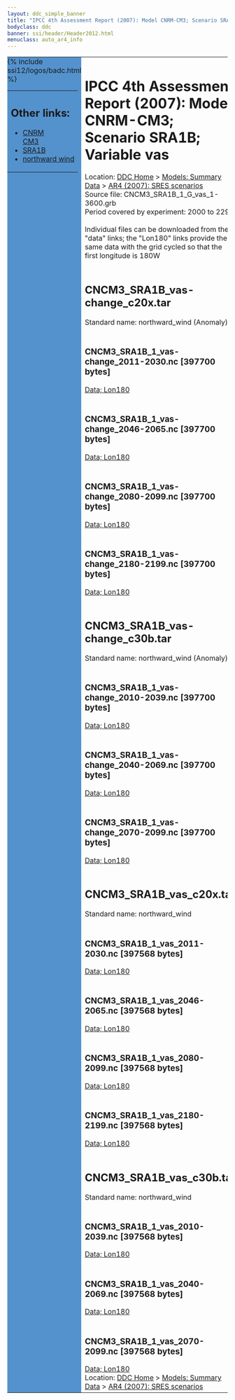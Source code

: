 ```yaml
---
layout: ddc_simple_banner
title: "IPCC 4th Assessment Report (2007): Model CNRM-CM3; Scenario SRA1B; Variable vas"
bodyclass: ddc
banner: ssi/header/Header2012.html
menuclass: auto_ar4_info
---
```



<table width="100%" border="0" cellspacing="0" cellpadding="0" style="border-collapse: collapse;">
<tr style="margin:0;padding:0;border:0;">
<td style="margin:0;padding:0;border:0;height:1pt;width:150pt;background:#5492CD;" valign="top" >

<div id="lh-col2" class="auto_ar4_info">
<table class="menumain" bgcolor="#5492CD" cellspacing="0" width="100%" border="0">
<tr><td>
<h2> Other links:</h2>
<ul>
<li><a href="/auto/ar4/model-CNRM-CM3.html">CNRM<br/>CM3</a></li>
<li><a href="/auto/ar4/scenario-SRA1B.html">SRA1B</a></li>
<li><a href="/auto/ar4/var-northward_wind.html">northward wind</a></li>
</ul>
</td></tr>
{% include ssi12/logos/badc.html %}
</table>
</div>
</td>
<td><h1>IPCC 4th Assessment Report (2007): Model CNRM-CM3; Scenario SRA1B; Variable vas</h1>

<!-- Breadcrumb1 -->
<div id="breadcrumb1" align="left">
Location: <a href="/index.html">DDC Home</a> > <a href="/sim/gcm_clim/">Models: Summary Data</a>
> <a href="/sim/gcm_clim/SRES_AR4/index.html">AR4 (2007): SRES scenarios</a>
</div>
<!-- End of Breadcrumb1 -->Source file: CNCM3_SRA1B_1_G_vas_1-3600.grb
<br/>
Period covered by experiment: 2000 to 2299<br/>
<br/>Individual files can be downloaded from the "data" links; the "Lon180" links provide the same data
         with the grid cycled so that the first longitude is 180W<br/>
<br/><h2>CNCM3_SRA1B_vas-change_c20x.tar</h2>
Standard name: northward_wind (Anomaly)<br>
<br/><h3>CNCM3_SRA1B_1_vas-change_2011-2030.nc [397700 bytes]</h3>
<a href="/cgi-bin/downl/ar4_nc/vas/CNCM3_SRA1B_1_vas-change_2011-2030.nc">Data; </a><a href="/cgi-bin/downl/ar4_nc/vas/CNCM3_SRA1B_1_vas-change_2011-2030.cyto180.nc"> Lon180</a><br/>
<br/><h3>CNCM3_SRA1B_1_vas-change_2046-2065.nc [397700 bytes]</h3>
<a href="/cgi-bin/downl/ar4_nc/vas/CNCM3_SRA1B_1_vas-change_2046-2065.nc">Data; </a><a href="/cgi-bin/downl/ar4_nc/vas/CNCM3_SRA1B_1_vas-change_2046-2065.cyto180.nc"> Lon180</a><br/>
<br/><h3>CNCM3_SRA1B_1_vas-change_2080-2099.nc [397700 bytes]</h3>
<a href="/cgi-bin/downl/ar4_nc/vas/CNCM3_SRA1B_1_vas-change_2080-2099.nc">Data; </a><a href="/cgi-bin/downl/ar4_nc/vas/CNCM3_SRA1B_1_vas-change_2080-2099.cyto180.nc"> Lon180</a><br/>
<br/><h3>CNCM3_SRA1B_1_vas-change_2180-2199.nc [397700 bytes]</h3>
<a href="/cgi-bin/downl/ar4_nc/vas/CNCM3_SRA1B_1_vas-change_2180-2199.nc">Data; </a><a href="/cgi-bin/downl/ar4_nc/vas/CNCM3_SRA1B_1_vas-change_2180-2199.cyto180.nc"> Lon180</a><br/>
<br/><h2>CNCM3_SRA1B_vas-change_c30b.tar</h2>
Standard name: northward_wind (Anomaly)<br>
<br/><h3>CNCM3_SRA1B_1_vas-change_2010-2039.nc [397700 bytes]</h3>
<a href="/cgi-bin/downl/ar4_nc/vas/CNCM3_SRA1B_1_vas-change_2010-2039.nc">Data; </a><a href="/cgi-bin/downl/ar4_nc/vas/CNCM3_SRA1B_1_vas-change_2010-2039.cyto180.nc"> Lon180</a><br/>
<br/><h3>CNCM3_SRA1B_1_vas-change_2040-2069.nc [397700 bytes]</h3>
<a href="/cgi-bin/downl/ar4_nc/vas/CNCM3_SRA1B_1_vas-change_2040-2069.nc">Data; </a><a href="/cgi-bin/downl/ar4_nc/vas/CNCM3_SRA1B_1_vas-change_2040-2069.cyto180.nc"> Lon180</a><br/>
<br/><h3>CNCM3_SRA1B_1_vas-change_2070-2099.nc [397700 bytes]</h3>
<a href="/cgi-bin/downl/ar4_nc/vas/CNCM3_SRA1B_1_vas-change_2070-2099.nc">Data; </a><a href="/cgi-bin/downl/ar4_nc/vas/CNCM3_SRA1B_1_vas-change_2070-2099.cyto180.nc"> Lon180</a><br/>
<br/><h2>CNCM3_SRA1B_vas_c20x.tar</h2>
Standard name: northward_wind<br>
<br/><h3>CNCM3_SRA1B_1_vas_2011-2030.nc [397568 bytes]</h3>
<a href="/cgi-bin/downl/ar4_nc/vas/CNCM3_SRA1B_1_vas_2011-2030.nc">Data; </a><a href="/cgi-bin/downl/ar4_nc/vas/CNCM3_SRA1B_1_vas_2011-2030.cyto180.nc"> Lon180</a><br/>
<br/><h3>CNCM3_SRA1B_1_vas_2046-2065.nc [397568 bytes]</h3>
<a href="/cgi-bin/downl/ar4_nc/vas/CNCM3_SRA1B_1_vas_2046-2065.nc">Data; </a><a href="/cgi-bin/downl/ar4_nc/vas/CNCM3_SRA1B_1_vas_2046-2065.cyto180.nc"> Lon180</a><br/>
<br/><h3>CNCM3_SRA1B_1_vas_2080-2099.nc [397568 bytes]</h3>
<a href="/cgi-bin/downl/ar4_nc/vas/CNCM3_SRA1B_1_vas_2080-2099.nc">Data; </a><a href="/cgi-bin/downl/ar4_nc/vas/CNCM3_SRA1B_1_vas_2080-2099.cyto180.nc"> Lon180</a><br/>
<br/><h3>CNCM3_SRA1B_1_vas_2180-2199.nc [397568 bytes]</h3>
<a href="/cgi-bin/downl/ar4_nc/vas/CNCM3_SRA1B_1_vas_2180-2199.nc">Data; </a><a href="/cgi-bin/downl/ar4_nc/vas/CNCM3_SRA1B_1_vas_2180-2199.cyto180.nc"> Lon180</a><br/>
<br/><h2>CNCM3_SRA1B_vas_c30b.tar</h2>
Standard name: northward_wind<br>
<br/><h3>CNCM3_SRA1B_1_vas_2010-2039.nc [397568 bytes]</h3>
<a href="/cgi-bin/downl/ar4_nc/vas/CNCM3_SRA1B_1_vas_2010-2039.nc">Data; </a><a href="/cgi-bin/downl/ar4_nc/vas/CNCM3_SRA1B_1_vas_2010-2039.cyto180.nc"> Lon180</a><br/>
<br/><h3>CNCM3_SRA1B_1_vas_2040-2069.nc [397568 bytes]</h3>
<a href="/cgi-bin/downl/ar4_nc/vas/CNCM3_SRA1B_1_vas_2040-2069.nc">Data; </a><a href="/cgi-bin/downl/ar4_nc/vas/CNCM3_SRA1B_1_vas_2040-2069.cyto180.nc"> Lon180</a><br/>
<br/><h3>CNCM3_SRA1B_1_vas_2070-2099.nc [397568 bytes]</h3>
<a href="/cgi-bin/downl/ar4_nc/vas/CNCM3_SRA1B_1_vas_2070-2099.nc">Data; </a><a href="/cgi-bin/downl/ar4_nc/vas/CNCM3_SRA1B_1_vas_2070-2099.cyto180.nc"> Lon180</a><br/>
<!-- Breadcrumb2 -->
<div id="breadcrumb2" align="left">
Location: <a href="/index.html">DDC Home</a> > <a href="/sim/gcm_clim/">Models: Summary Data</a>
> <a href="/sim/gcm_clim/SRES_AR4/index.html">AR4 (2007): SRES scenarios</a>
</div>
<!-- End of Breadcrumb2 --></td></tr></table>
